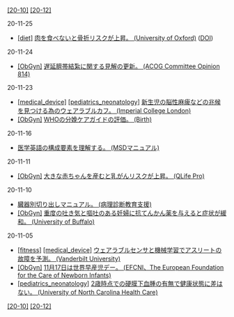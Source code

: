 [\[20-10\]](2010.md) [\[20-12\]](2012.md)

20-11-25
* [\[diet\]](diet.md) [肉を食べないと骨折リスクが上昇。 (University of Oxford)](https://www.ceu.ox.ac.uk/news/results-show-higher-fracture-risks-for-vegans-vegetarians-and-pescatarians-than-meat-eaters) ([DOI](https://doi.org/10.1186/s12916-020-01815-3))

20-11-24
* [\[ObGyn\]](ObGyn.md) [遅延臍帯結紮に関する見解の更新。 (ACOG Committee Opinion 814)](https://www.acog.org/clinical/clinical-guidance/committee-opinion/articles/2020/12/delayed-umbilical-cord-clamping-after-birth)

20-11-23
* [\[medical_device\]](medical_device.md) [\[pediatrics_neonatology\]](pediatrics_neonatology.md) [新生児の脳性麻痺などの兆候を見つける為のウェアラブルカフ。 (Imperial College London)](https://www.imperial.ac.uk/news/209073/new-non-invasive-technology-could-spot-early/)
* [\[ObGyn\]](ObGyn.md) [WHOの分娩ケアガイドの評価。 (Birth)](https://onlinelibrary.wiley.com/doi/10.1111/birt.12511)

20-11-16
* [医学英語の構成要素を理解する。 (MSDマニュアル)](https://www.msdmanuals.com/ja-jp/%E3%83%9B%E3%83%BC%E3%83%A0/resourcespages/%E5%8C%BB%E5%AD%A6%E7%94%A8%E8%AA%9E%E3%82%92%E7%90%86%E8%A7%A3%E3%81%99%E3%82%8B)

20-11-11
* [\[ObGyn\]](ObGyn.md) [大きな赤ちゃんを産むと乳がんリスクが上昇。 (QLife Pro)](http://www.qlifepro.com/news/20120802/lays-out-a-big-baby-that-breast-cancer-risk-more-than-doubled.html)

20-11-10
* [臓器別切り出しマニュアル。 (病理診断教育支援)](https://www.palana.or.jp/ipath/manual)
* [\[ObGyn\]](ObGyn.md) [重度の吐き気と嘔吐のある妊婦に抗てんかん薬を与えると症状が緩和。 (University of Buffalo)](http://www.buffalo.edu/news/releases/2020/11/007.html)

20-11-05
* [\[fitness\]](fitness.md) [\[medical_device\]](medical_device.md) [ウェアラブルセンサと機械学習でアスリートの故障を予測。 (Vanderbilt University)](https://engineering.vanderbilt.edu/news/2020/wearable-sensor-algorithms-powered-by-machine-learning-could-be-key-to-preventing-runners-injuries/)
* [\[ObGyn\]](ObGyn.md) [11月17日は世界早産児デー。 (EFCNI、The European Foundation for the Care of Newborn Infants)](https://www.efcni.org/activities/campaigns/wpd/)
* [\[pediatrics_neonatology\]](pediatrics_neonatology.md) [2歳時点での硬膜下血腫の有無で健康状態に差はない。 (University of North Carolina Health Care)](https://news.unchealthcare.org/2020/10/children-with-asymptomatic-brain-bleeds-as-newborns-show-normal-brain-development-at-age-2/)

[\[20-10\]](2010.md) [\[20-12\]](2012.md)
